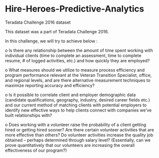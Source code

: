 # Hire-Heroes-Predictive-Analytics
Teradata Challenge 2016 dataset

This dataset was a part of Teradata Challenge 2016.

In this challenge, we will try to achieve below :

o	Is there any relationship between the amount of time spent working with individual clients (time to complete an assessment, time to complete resume, # of logged activities, etc.) and how quickly they are employed?

o	What measures should we utilize to measure process efficiency and program performance relevant at the Veteran Transition Specialist, office, and regional levels, and are there alternative measurement techniques to maximize reporting accuracy and efficiency?

o	Is it possible to correlate client and employer demographic data (candidate qualifications, geography, industry, desired career fields etc.) and our current method of matching clients with potential employers to identify new effective ways to help clients connect with companies we’ve built relationships with?

o	Does working with a volunteer raise the probability of a client getting hired or getting hired sooner? Are there certain volunteer activities that are more effective than others? Do volunteer activities increase the quality job obtained – perhaps determined through salary level? (Essentially, can we prove quantitatively that our volunteers are increasing the overall effectiveness of our program?)

